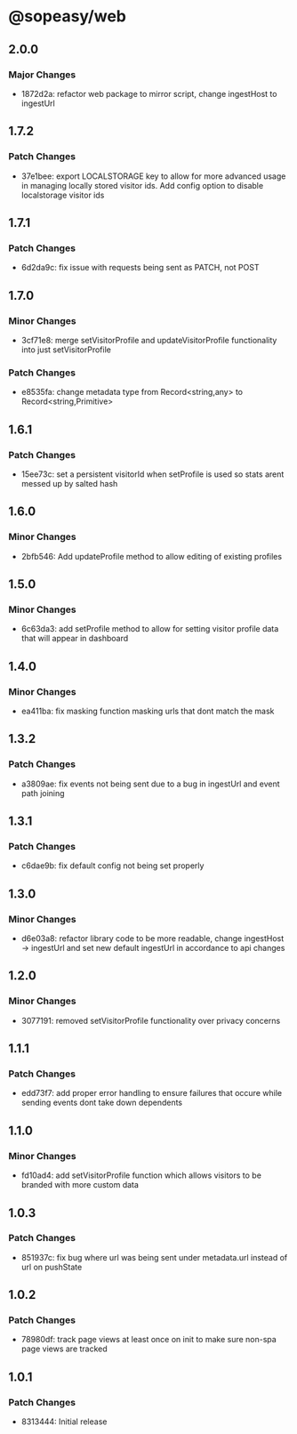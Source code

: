 # @sopeasy/web

## 2.0.0

### Major Changes

- 1872d2a: refactor web package to mirror script, change ingestHost to ingestUrl

## 1.7.2

### Patch Changes

- 37e1bee: export LOCALSTORAGE key to allow for more advanced usage in managing locally stored visitor ids. Add config option to disable localstorage visitor ids

## 1.7.1

### Patch Changes

- 6d2da9c: fix issue with requests being sent as PATCH, not POST

## 1.7.0

### Minor Changes

- 3cf71e8: merge setVisitorProfile and updateVisitorProfile functionality into just setVisitorProfile

### Patch Changes

- e8535fa: change metadata type from Record<string,any> to Record<string,Primitive>

## 1.6.1

### Patch Changes

- 15ee73c: set a persistent visitorId when setProfile is used so stats arent messed up by salted hash

## 1.6.0

### Minor Changes

- 2bfb546: Add updateProfile method to allow editing of existing profiles

## 1.5.0

### Minor Changes

- 6c63da3: add setProfile method to allow for setting visitor profile data that will appear in dashboard

## 1.4.0

### Minor Changes

- ea411ba: fix masking function masking urls that dont match the mask

## 1.3.2

### Patch Changes

- a3809ae: fix events not being sent due to a bug in ingestUrl and event path joining

## 1.3.1

### Patch Changes

- c6dae9b: fix default config not being set properly

## 1.3.0

### Minor Changes

- d6e03a8: refactor library code to be more readable, change ingestHost -> ingestUrl and set new default ingestUrl in accordance to api changes

## 1.2.0

### Minor Changes

- 3077191: removed setVisitorProfile functionality over privacy concerns

## 1.1.1

### Patch Changes

- edd73f7: add proper error handling to ensure failures that occure while sending events dont take down dependents

## 1.1.0

### Minor Changes

- fd10ad4: add setVisitorProfile function which allows visitors to be branded with more custom data

## 1.0.3

### Patch Changes

- 851937c: fix bug where url was being sent under metadata.url instead of url on pushState

## 1.0.2

### Patch Changes

- 78980df: track page views at least once on init to make sure non-spa page views are tracked

## 1.0.1

### Patch Changes

- 8313444: Initial release
